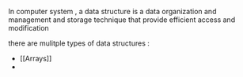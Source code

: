 In computer system , a data structure is a data organization and management and storage technique that provide efficient access and modification

there are mulitple types of data structures :
- [[Arrays]]
- 